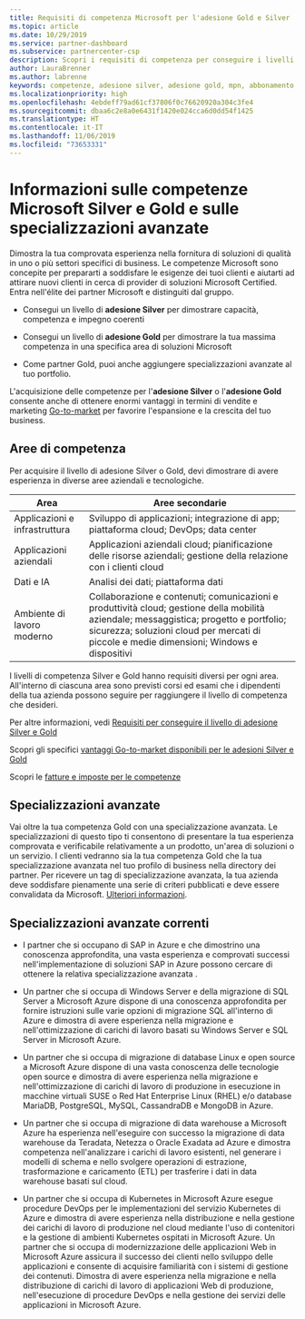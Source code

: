 ```yaml
---
title: Requisiti di competenza Microsoft per l'adesione Gold e Silver | Centro per i partner
ms.topic: article
ms.date: 10/29/2019
ms.service: partner-dashboard
ms.subservice: partnercenter-csp
description: Scopri i requisiti di competenza per conseguire i livelli di adesione Gold e Silver.
author: LauraBrenner
ms.author: labrenne
keywords: competenze, adesione silver, adesione gold, mpn, abbonamento a Microsoft Action Pack, preparazione, Microsoft Partner Network, adesione alla rete, specializzazioni avanzate
ms.localizationpriority: high
ms.openlocfilehash: 4ebdeff79ad61cf37806f0c76620920a304c3fe4
ms.sourcegitcommit: dbaa6c2e8a0e6431f1420e024cca6d0dd54f1425
ms.translationtype: HT
ms.contentlocale: it-IT
ms.lasthandoff: 11/06/2019
ms.locfileid: "73653331"
---
```

# <a name="information-about-microsoft-silver-and-gold-competencies-and-advanced-specializations"></a>Informazioni sulle competenze Microsoft Silver e Gold e sulle specializzazioni avanzate


Dimostra la tua comprovata esperienza nella fornitura di soluzioni di qualità in uno o più settori specifici di business. Le competenze Microsoft sono concepite per prepararti a soddisfare le esigenze dei tuoi clienti e aiutarti ad attirare nuovi clienti in cerca di provider di soluzioni Microsoft Certified. Entra nell'élite dei partner Microsoft e distinguiti dal gruppo.

- Consegui un livello di **adesione Silver** per dimostrare capacità, competenza e impegno coerenti

- Consegui un livello di **adesione Gold** per dimostrare la tua massima competenza in una specifica area di soluzioni Microsoft

- Come partner Gold, puoi anche aggiungere specializzazioni avanzate al tuo portfolio.

L'acquisizione delle competenze per l'**adesione Silver** o l'**adesione Gold** consente anche di ottenere enormi vantaggi in termini di vendite e marketing [Go-to-market](mpn-learn-about-go-to-market-benefits.md) per favorire l'espansione e la crescita del tuo business.

## <a name="competency-areas"></a>Aree di competenza

Per acquisire il livello di adesione Silver o Gold, devi dimostrare di avere esperienza in diverse aree aziendali e tecnologiche.

|**Area**            |**Aree secondarie**                    |
|--------------------|--------------------------------|
|Applicazioni e infrastruttura|Sviluppo di applicazioni; integrazione di app; piattaforma cloud; DevOps; data center|
|Applicazioni aziendali |Applicazioni aziendali cloud; pianificazione delle risorse aziendali; gestione della relazione con i clienti cloud|
|Dati e IA|Analisi dei dati; piattaforma dati|
|Ambiente di lavoro moderno| Collaborazione e contenuti; comunicazioni e produttività cloud; gestione della mobilità aziendale; messaggistica; progetto e portfolio; sicurezza; soluzioni cloud per mercati di piccole e medie dimensioni; Windows e dispositivi|

I livelli di competenza Silver e Gold hanno requisiti diversi per ogni area. All'interno di ciascuna area sono previsti corsi ed esami che i dipendenti della tua azienda possono seguire per raggiungere il livello di competenza che desideri.


Per altre informazioni, vedi [Requisiti per conseguire il livello di adesione Silver e Gold](https://partner.microsoft.com/membership/competencies)

Scopri gli specifici [vantaggi Go-to-market disponibili per le adesioni Silver e Gold](mpn-learn-about-go-to-market-benefits.md) 

Scopri le [fatture e imposte per le competenze](mpn-view-print-maps-invoice.md)

## <a name="advanced-specializations"></a>Specializzazioni avanzate

Vai oltre la tua competenza Gold con una specializzazione avanzata. Le specializzazioni di questo tipo ti consentono di presentare la tua esperienza comprovata e verificabile relativamente a un prodotto, un'area di soluzioni o un servizio. I clienti vedranno sia la tua competenza Gold che la tua specializzazione avanzata nel tuo profilo di business nella directory dei partner. Per ricevere un tag di specializzazione avanzata, la tua azienda deve soddisfare pienamente una serie di criteri pubblicati e deve essere convalidata da Microsoft. [Ulteriori informazioni](https://partner.microsoft.com/membership/competencies#tab-content-2). 

## <a name="the-current-advanced-specializations"></a>Specializzazioni avanzate correnti

- I partner che si occupano di SAP in Azure e che dimostrino una conoscenza approfondita, una vasta esperienza e comprovati successi nell'implementazione di soluzioni SAP in Azure possono cercare di ottenere la relativa specializzazione avanzata .

- Un partner che si occupa di Windows Server e della migrazione di SQL Server a Microsoft Azure dispone di una conoscenza approfondita per fornire istruzioni sulle varie opzioni di migrazione SQL all'interno di Azure e dimostra di avere esperienza nella migrazione e nell'ottimizzazione di carichi di lavoro basati su Windows Server e SQL Server in Microsoft Azure. 

- Un partner che si occupa di migrazione di database Linux e open source a Microsoft Azure dispone di una vasta conoscenza delle tecnologie open source e dimostra di avere esperienza nella migrazione e nell'ottimizzazione di carichi di lavoro di produzione in esecuzione in macchine virtuali SUSE o Red Hat Enterprise Linux (RHEL) e/o database MariaDB, PostgreSQL, MySQL, CassandraDB e MongoDB in Azure.

- Un partner che si occupa di migrazione di data warehouse a Microsoft Azure ha esperienza nell'eseguire con successo la migrazione di data warehouse da Teradata, Netezza o Oracle Exadata ad Azure e dimostra competenza nell'analizzare i carichi di lavoro esistenti, nel generare i modelli di schema e nello svolgere operazioni di estrazione, trasformazione e caricamento (ETL) per trasferire i dati in data warehouse basati sul cloud.

- Un partner che si occupa di Kubernetes in Microsoft Azure esegue procedure DevOps per le implementazioni del servizio Kubernetes di Azure e dimostra di avere esperienza nella distribuzione e nella gestione dei carichi di lavoro di produzione nel cloud mediante l'uso di contenitori e la gestione di ambienti Kubernetes ospitati in Microsoft Azure.
Un partner che si occupa di modernizzazione delle applicazioni Web in Microsoft Azure assicura il successo dei clienti nello sviluppo delle applicazioni e consente di acquisire familiarità con i sistemi di gestione dei contenuti. Dimostra di avere esperienza nella migrazione e nella distribuzione di carichi di lavoro di applicazioni Web di produzione, nell'esecuzione di procedure DevOps e nella gestione dei servizi delle applicazioni in Microsoft Azure.
